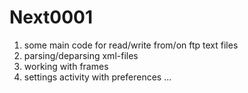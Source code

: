 # Next0001
1) some main code for read/write from/on ftp text files
2) parsing/deparsing xml-files
3) working with frames
4) settings activity with preferences
...
